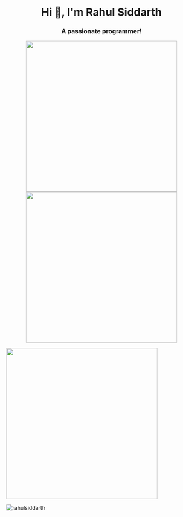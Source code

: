 <h1 align="center">Hi 👋, I'm Rahul Siddarth</h1>
<h3 align="center">A passionate programmer!</h3>

<p align = "center">
  <img src = "https://github-readme-stats.vercel.app/api?username=rahulsiddarth&show_icons=true" width = 400>
  <img src = "https://github-readme-streak-stats.herokuapp.com/?user=rahulsiddarth" width = 400>
</p>
<img src = "https://github-readme-stats.vercel.app/api/top-langs/?username=rahulsiddarth&layout=compact" width = 400>

<p align="left"> <img src="https://komarev.com/ghpvc/?username=rahulsiddarth&label=Profile%20views&color=0e75b6&style=flat" alt="rahulsiddarth" /> </p>
